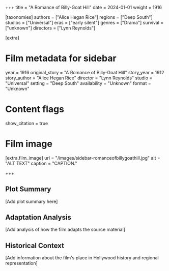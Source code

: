 +++
title = "A Romance of Billy-Goat Hill"
date = 2024-01-01
weight = 1916

[taxonomies]
authors = ["Alice Hegan Rice"]
regions = ["Deep South"]
studios = ["Universal"]
eras = ["early silent"]
genres = ["Drama"]
survival = ["unknown"]
directors = ["Lynn Reynolds"]

[extra]
# Film metadata for sidebar
year = 1916
original_story = "A Romance of Billy-Goat Hill"
story_year = 1912
story_author = "Alice Hegan Rice"
director = "Lynn Reynolds"
studio = "Universal"
setting = "Deep South"
availability = "Unknown"
format = "Unknown"

# Content flags
show_citation = true

# Film image
[extra.film_image]
url = "/images/sidebar-romanceofbillygoathill.jpg"
alt = "ALT TEXT"
caption = "CAPTION."

+++

## Plot Summary

[Add plot summary here]

## Adaptation Analysis

[Add analysis of how the film adapts the source material]

## Historical Context

[Add information about the film's place in Hollywood history and regional representation]


